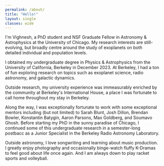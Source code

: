 ```yaml
---
permalink: /about/
title: "Hello!"
layout: single
classes: wide
---
```


I'm Vighnesh, a PhD student and NSF Graduate Fellow in Astronomy & Astrophysics at the University of Chicago. My research interests are still-evolving, but broadly centre around the study of exoplanets on both detailed individual and population levels. 

I obtained my undergraduate degree in Physics & Astrophysics from the University of California, Berkeley in December 2023. At Berkeley, I had a ton of fun exploring research on topics such as exoplanet science, radio astronomy, and galactic dynamics. 

Outside research, my university experience was immeasurably enriched by the community at Berkeley's International House, a place I was fortunate to call home throughout my stay in Berkeley.  

Along the way, I was exceptionally fortunate to work with some exceptional mentors including (but not limited) to Sarah Blunt, Josh Dillon, Brendan Bowler, Konstantin Batygin, Aaron Parsons, Max Goldberg, and Soumavo Ghosh. Before starting my PhD in the sunny paradise of Chicago, I continued some of this undergraduate research in a semester-long postbacc as a Junior Specialist in the Berkeley Radio Astronomy Laboratory. 

Outside astronomy, I love songwriting and learning about music production. I greatly enjoy photography and occasionally binge-watch fluffy K-Dramas to feel good about life once again. And I am always down to play racket sports and volleyball.